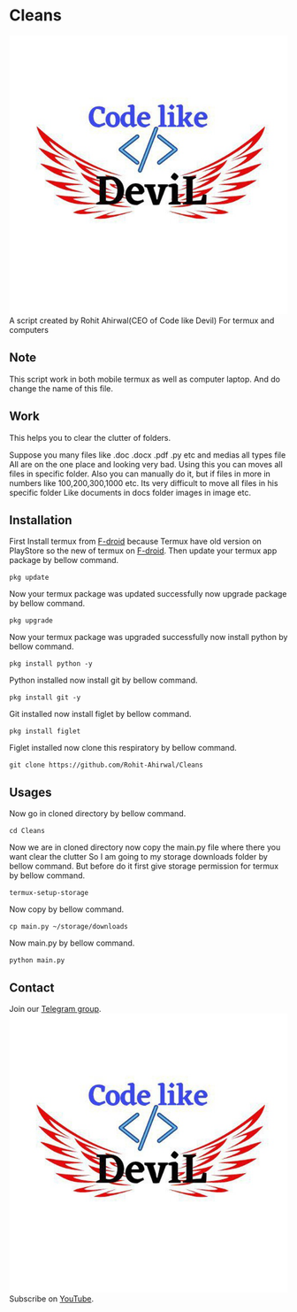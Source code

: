 # Cleans
![Code like Devil](IMG_Channel.jpg)   
A script created by Rohit Ahirwal(CEO of Code like Devil)
For termux and computers
## Note
This script work in both mobile termux as well as computer laptop.
And do change the name of this file.

## Work
This helps you to clear the clutter of folders.

Suppose you many files like .doc .docx .pdf .py etc and medias all types file 
All are on the one place and looking very bad.
Using this you can moves all files in specific folder.
Also you can manually do it, but if files in more in numbers like 100,200,300,1000 etc.
Its very difficult to move all files in his specific folder
Like documents in docs folder images in image etc.
## Installation
First Install termux from [F-droid](https://f-droid.org/en/packages/com.termux/) because
Termux have old version on PlayStore so the new
of termux on [F-droid](https://f-droid.org/en/packages/com.termux/).
Then update your termux app package by bellow command.
```
pkg update
```
Now your termux package was updated successfully now upgrade package by
bellow command.
```
pkg upgrade
```
Now your termux package was upgraded successfully now install python by
bellow command.
```
pkg install python -y
```
Python installed now install git by bellow command.
```
pkg install git -y
```
Git installed now install figlet by bellow command.
```
pkg install figlet
```
Figlet installed now clone this respiratory by bellow command.
```
git clone https://github.com/Rohit-Ahirwal/Cleans
```
## Usages
Now go in cloned directory by bellow command.
```
cd Cleans
```
Now we are in cloned directory now copy the main.py file where there you want clear the clutter
So I am going to my storage downloads folder by bellow command.
But before do it first give storage permission for termux by bellow command.
```
termux-setup-storage
```
Now copy by bellow command.
```
cp main.py ~/storage/downloads
```
Now main.py by bellow command.
```
python main.py
```
## Contact
Join our [Telegram group](https://t.me/CodelikeDevil). 
![Code like Devil](IMG_Channel.jpg)   
Subscribe on [YouTube](https://youtube.com/channel/UCEU1w2bNs4GoAbRQH6WjjFQ).
